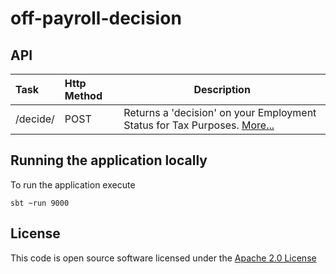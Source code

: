 # off-payroll-decision



## API
| Task    | Http Method | Description |
|:--------|:------------|-------------|
|/decide/ | POST        | Returns a 'decision' on your Employment Status for Tax Purposes. [More...](./docs/api.md)|


## Running the application locally
To run the application execute

```
sbt ~run 9000

```

## License

This code is open source software licensed under the [Apache 2.0 License](http://www.apache.org/licenses/LICENSE-2.0.html)
